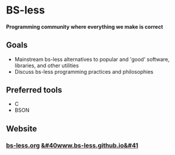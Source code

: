 # BS-less
#### Programming community where everything we make is correct
## Goals
- Mainstream bs-less alternatives to popular and 'good' software, libraries, and other utilities
- Discuss bs-less programming practices and philosophies
## Preferred tools
- C
- BSON
## Website
### [bs-less.org](bs-less.org) [&#40www.bs-less.github.io&#41](bs-less.github.io)
